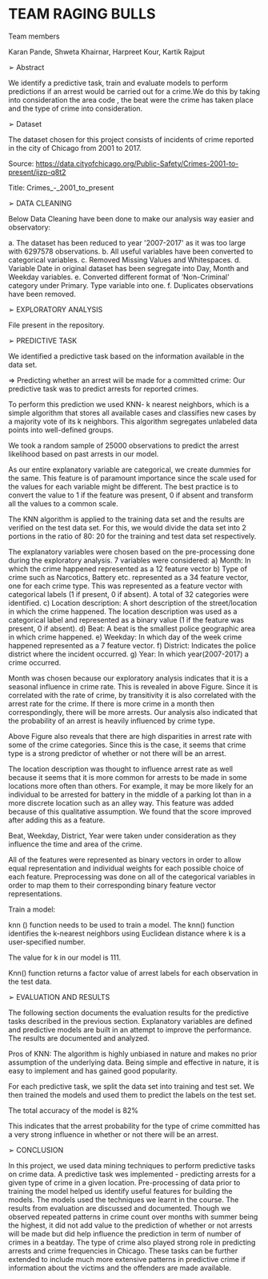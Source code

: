 
# TEAM RAGING BULLS 


Team members

Karan Pande, Shweta Khairnar, Harpreet Kour, Kartik Rajput

➢	Abstract

We identify a predictive task, train and evaluate models to perform predictions if an arrest would be carried out for a crime.We do this by taking into consideration the area code , the beat were the crime has taken place and the type of crime into consideration. 


➢	Dataset 

The dataset chosen for this project consists of incidents of crime reported in the city of Chicago from 2001 to 2017. 

Source: https://data.cityofchicago.org/Public-Safety/Crimes-2001-to-present/ijzp-q8t2

Title: Crimes_-_2001_to_present


➢	DATA CLEANING

Below Data Cleaning have been done to make our analysis way easier and observatory:

a.	The dataset has been reduced to year '2007-2017' as it was too large with 6297578 observations.
b.	All useful variables have been converted to categorical variables.
c.	Removed Missing Values and Whitespaces.
d.	Variable Date in original dataset has been segregate into Day, Month and Weekday variables.
e.	Converted different format of ‘Non-Criminal’ category under Primary. Type variable into one.
f.	Duplicates observations have been removed.


➢	EXPLORATORY ANALYSIS 

File present in the repository.




➢	PREDICTIVE TASK 

We identified a predictive task based on the information available in the data set. 

⇒	Predicting whether an arrest will be made for a committed crime:  Our predictive task was to predict arrests for reported crimes.

To perform this prediction we used KNN- k nearest neighbors, which is a simple algorithm that stores all available cases and classifies new cases by a majority vote of its k neighbors. This algorithm segregates unlabeled data points into well-defined groups.

We took a random sample of 25000 observations to predict the arrest likelihood based on past arrests in our model. 

As our entire explanatory variable are categorical, we create dummies for the same. This feature is of paramount importance since the scale used for the values for each variable might be different. The best practice is to convert the value to 1 if the feature was present, 0 if absent and transform all the values to a common scale.

The KNN algorithm is applied to the training data set and the results are verified on the test data set.
For this, we would divide the data set into 2 portions in the ratio of 80: 20 for the training and test data set respectively. 

The explanatory variables were chosen based on the pre-processing done during the exploratory analysis. 7 variables were considered:
a) Month: In which the crime happened represented as a 12 feature vector 
b) Type of crime such as Narcotics, Battery etc. represented as a 34 feature vector, one for each crime type. This was represented as a feature vector with categorical labels (1 if present, 0 if absent). A total of 32 categories were identified. 
c) Location description: A short description of the street/location in which the crime happened. The location description was used as a categorical label and represented as a binary value (1 if the feature was present, 0 if absent). 
d) Beat: A beat is the smallest police geographic area in which crime happened.
e) Weekday: In which day of the week crime happened represented as a 7 feature vector.
f) District: Indicates the police district where the incident occurred.
g) Year: In which year(2007-2017) a crime occurred.

Month was chosen because our exploratory analysis indicates that it is a seasonal influence in crime rate. This is revealed in above Figure. Since it is correlated with the rate of crime, by transitivity it is also correlated with the arrest rate for the crime. If there is more crime in a month then correspondingly, there will be more arrests. Our analysis also indicated that the probability of an arrest is heavily influenced by crime type. 

Above Figure also reveals that there are high disparities in arrest rate with some of the crime categories. Since this is the case, it seems that crime type is a strong predictor of whether or not there will be an arrest. 

The location description was thought to influence arrest rate as well because it seems that it is more common for arrests to be made in some locations more often than others. For example, it may be more likely for an individual to be arrested for battery in the middle of a parking lot than in a more discrete location such as an alley way. This feature was added because of this qualitative assumption. We found that the score improved after adding this as a feature. 

Beat, Weekday, District, Year were taken under consideration as they influence the time and area of the crime.

All of the features were represented as binary vectors in order to allow equal representation and individual weights for each possible choice of each feature. Preprocessing was done on all of the categorical variables in order to map them to their corresponding binary feature vector representations.

Train a model:

knn () function needs to be used to train a model. The knn() function identifies the k-nearest neighbors using Euclidean distance where k is a user-specified number.

The value for k in our model is 111.

Knn() function returns a factor value of arrest labels for each observation in the test data.




➢	EVALUATION AND RESULTS 

The following section documents the evaluation results for the predictive tasks described in the previous section. Explanatory variables are defined and predictive models are built in an attempt to improve the  performance. The results are documented and analyzed. 

Pros of KNN: The algorithm is highly unbiased in nature and makes no prior assumption of the underlying data. Being simple and effective in nature, it is easy to implement and has gained good popularity.

For each predictive task, we split the data set into training and test set. We then trained the models and used them to predict the labels on the test set.

The total accuracy of the model is 82% 

This indicates that the arrest probability for the type of crime committed has a very strong influence in whether or not there will be an arrest. 

➢	CONCLUSION 

In this project, we used data mining techniques to perform predictive tasks on crime data. A predictive task wes implemented - predicting arrests for a given type of crime in a given location. Pre-processing of data prior to training the model helped us identify useful features for building the models. The models used the techniques we learnt in the course. The results from evaluation are discussed and documented. Though we observed repeated patterns in crime count over months with summer being the highest, it did not add value to the prediction of whether or not arrests will be made but did help influence the prediction in term of number of crimes in a beatday. The type of crime also played strong role in predicting arrests and crime frequencies in Chicago. These tasks can be further extended to include much more extensive patterns in predictive crime if information about the victims and the offenders are made available.








